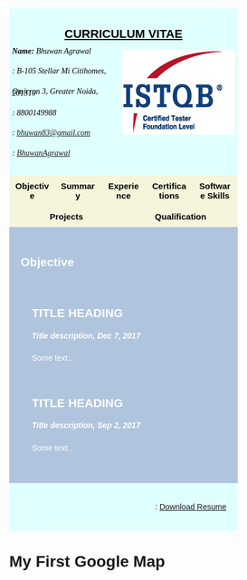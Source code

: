 <html>
<head>
<meta name="viewport" content="width=device-width, initial-scale=1">
<script src='https://kit.fontawesome.com/a076d05399.js'></script>



<!-- First style-->
<style>
* {
  box-sizing: border-box;
}

body {
  margin: 0;
  font-family: Arial, Helvetica, sans-serif;
}

/* The grid: Three equal columns that floats next to each other */
.column {
  float: left;
  width: 20%;
  padding: 10px;
  text-align: center;
  font-size: 15px;
  cursor: pointer;
  color: black;
}

.containerTab {
  padding: 20px;
  color: white;
}

/* Clear floats after the columns */
.row:after {
  content: "";
  display: table;
  clear: both;
}

/* Closable button inside the container tab */
.closebtn {
  float: right;
  color: white;
  font-size: 35px;
  cursor: pointer;
}
</style>


<!-- Second style-->
  <style>
* {
  box-sizing: border-box;
}

/* Style the body */
body {
  font-family: Arial, Helvetica, sans-serif;
  margin: 0;
}

/* Header/logo Title */
.header {
  padding: 5px;
  text-align: center;
  background: LightCyan;
  color: black;
}

/* Increase the font size of the heading */
.header h1 {
  font-size: 40px;
  font-weight: bold;
  font-family: "Times New Roman", Times, serif;
}
/* Increase the font size of the heading */
.header h6 {
  font-size: 14px;
  font-weight: normal;
  font-family: "Times New Roman", Times, serif;
  text-align: left;
  line-height: 20%;
}

/* Sticky navbar - toggles between relative and fixed, depending on the scroll position. It is positioned relative until a given offset position is met in the viewport - then it "sticks" in place (like position:fixed). The sticky value is not supported in IE or Edge 15 and earlier versions. However, for these versions the navbar will inherit default position */
.navbar {
  overflow: hidden;
  background-color: #333;
  position: sticky;
  position: -webkit-sticky;
  top: 0;
}

/* Style the navigation bar links */
.navbar a {
  float: left;
  display: block;
  color: white;
  text-align: center;
  padding: 14px 20px;
  text-decoration: none;
}

/* Right-aligned link */
.navbar a.right {
  float: right;
}

/* Change color on hover */
.navbar a:hover {
  background-color: #ddd;
  color: black;
}

/* Active/current link */
.navbar a.active {
  background-color: #666;
  color: white;
}

/* Column container */
.row {  
  display: -ms-flexbox; /* IE10 */
  display: flex;
  -ms-flex-wrap: wrap; /* IE10 */
  flex-wrap: wrap;
}

/* Create two unequal columns that sits next to each other */
/* Sidebar/left column */
.side {
  -ms-flex: 30%; /* IE10 */
  flex: 30%;
  background-color: #f1f1f1;
  padding: 20px;
}

/* Main column */
.main {   
  -ms-flex: 70%; /* IE10 */
  flex: 70%;
  background-color: LightSteelBlue;
  padding: 20px;
}

/* Fake image, just for this example */
.fakeimg {
  background-color: #aaa;
  width: 100%;
  padding: 20px;
}

/* Footer */
.footer {
  padding: 20px;
  text-align: center;
  background: LightCyan;
}

/* Responsive layout - when the screen is less than 700px wide, make the two columns stack on top of each other instead of next to each other */
@media screen and (max-width: 700px) {
  .row {   
    flex-direction: column;
  }
}

/* Responsive layout - when the screen is less than 400px wide, make the navigation links stack on top of each other instead of next to each other */
@media screen and (max-width: 400px) {
  .navbar a {
    float: none;
    width: 100%;
  }
}

</style>

</head>

<body>


<div class="header">
<div style="text-align:center; line-height: 1.0">
  <h2><u>CURRICULUM VITAE</u></h2>
  <img src="CTFL.png" alt="Cinque Terre" width="200" height="150" align="right" padding="10px">
  <h6> <b>Name: </b>Bhuwan Agrawal</h6>
  <h6><i class='fa fa-home'></i>: B-105 Stellar Mi Citihomes,</h6>
  <h6>Omicron 3, Greater Noida, 201310</h6>
  <h6><i class='fas fa-mobile-alt'></i>: 8800149988</h6>
  <h6><i class='fa fa-envelope'></i>: <A HREF="mailto:name@mydomain.com">bhuwan83@gmail.com</A></h6>
  <h6><i class='fab fa-linkedin'></i>: <a href="https://www.linkedin.com/in/bhuwanagrawal">BhuwanAgrawal</a></h6>
</div>
<!--div style="text-align:center">
  <p>For detail information click on the boxes below:</p>
</div-->
</div>



<!-- Seven columns -->
<div class="row">
  <div class="column" onclick="openTab('b1');" style="background:#F5F5DC;">
    <b>Objective</b>
  </div>
  <div class="column" onclick="openTab('b2');" style="background:#F5F5DC;">
    <b>Summary</b>
  </div>
  <div class="column" onclick="openTab('b3');" style="background:#F5F5DC;">
    <b>Experience</b>
  </div>
   <div class="column" onclick="openTab('b4');" style="background:#F5F5DC;">
    <b>Certifications</b>
  </div>
  <div class="column" onclick="openTab('b5');" style="background:#F5F5DC;">
    <b>Software Skills</b>
  </div>
  <div class="column" onclick="openTab('b6');" style="background:#F5F5DC;">
    <b>Projects</b>
  </div>
   <div class="column" onclick="openTab('b7');" style="background:#F5F5DC;">
    <b>Qualification</b>
  </div>
</div>

<!-- Full-width columns: (hidden by default) -->

<div id="b1" class="containerTab" style="background:LightSteelBlue">
  <!--span onclick="this.parentElement.style.display='none'" class="closebtn">&times;</span-->
  <h2>Objective</h2>
  <div class="main">
    <h2>TITLE HEADING</h2>
    <p><h5>Title description, Dec 7, 2017</h5></p>
    <p>Some text..</p>
    <br>
    <p><h2>TITLE HEADING</h2></p>
    <p><h5>Title description, Sep 2, 2017</h5></p>
    <p>Some text..</p>
  </div>
</div>



<div id="b2" class="containerTab" style="display:none;background:LightSteelBlue">
  <!--span onclick="this.parentElement.style.display='none'" class="closebtn">&times;</span-->
  <h2>Summary</h2>
  <div class="main">
    <h2>TITLE HEADING</h2>
    <p><h5>Title description, Dec 7, 2017</h5></p>
    <p>Some text..</p>
    <br>
    <p><h2>TITLE HEADING</h2></p>
    <p><h5>Title description, Sep 2, 2017</h5></p>
    <p>Some text..</p>
  </div>
</div>

<div id="b3" class="containerTab" style="display:none;background:LightSteelBlue">
  <!--span onclick="this.parentElement.style.display='none'" class="closebtn">&times;</span-->
  <h2>Experience</h2>
  <div class="main">
      <h2>TITLE HEADING</h2>
    <p><h5>Title description, Dec 7, 2017</h5></p>
    <p>Some text..</p>
    <br>
    <p><h2>TITLE HEADING</h2></p>
    <p><h5>Title description, Sep 2, 2017</h5></p>
    <p>Some text..</p>
  </div>
</div>

<div id="b4" class="containerTab" style="display:none;background:LightSteelBlue">
  <!--span onclick="this.parentElement.style.display='none'" class="closebtn">&times;</span-->
  <h2>Certifications</h2>
  <div class="main">
    <h2>TITLE HEADING</h2>
    <p><h5>Title description, Dec 7, 2017</h5></p>
    <p>Some text..</p>
    <br>
    <p><h2>TITLE HEADING</h2></p>
    <p><h5>Title description, Sep 2, 2017</h5></p>
    <p>Some text..</p>
  </div>
</div>


<div id="b5" class="containerTab" style="display:none;background:LightSteelBlue">
  <!--span onclick="this.parentElement.style.display='none'" class="closebtn">&times;</span-->
  <h2>Software Skills</h2>
  <div class="main">
       <h2>TITLE HEADING</h2>
    <p><h5>Title description, Dec 7, 2017</h5></p>
    <p>Some text..</p>
    <br>
    <p><h2>TITLE HEADING</h2></p>
    <p><h5>Title description, Sep 2, 2017</h5></p>
    <p>Some text..</p>
  </div>
</div>



<div id="b6" class="containerTab" style="display:none;background:LightSteelBlue">
  <!--span onclick="this.parentElement.style.display='none'" class="closebtn">&times;</span-->
  <h2>Projects</h2>
  <div class="main">
       <h2>TITLE HEADING</h2>
    <p><h5>Title description, Dec 7, 2017</h5></p>
    <p>Some text..</p>
    <br>
    <p><h2>TITLE HEADING</h2></p>
    <p><h5>Title description, Sep 2, 2017</h5></p>
    <p>Some text..</p>
  </div>
</div>


<div id="b7" class="containerTab" style="display:none;background:LightSteelBlue">
  <!--span onclick="this.parentElement.style.display='none'" class="closebtn">&times;</span-->
  <h2>Qualification</h2>
  <div class="main">
       <h2>TITLE HEADING</h2>
    <p><h5>Title description, Dec 7, 2017</h5></p>
    <p>Some text..</p>
    <br>
    <p><h2>TITLE HEADING</h2></p>
    <p><h5>Title description, Sep 2, 2017</h5></p>
    <p>Some text..</p>
  </div>
</div>

<script>
function openTab(tabName) {
  var i, x;
  x = document.getElementsByClassName("containerTab");
  for (i = 0; i < x.length; i++) {
    x[i].style.display = "none";
  }
  document.getElementById(tabName).style.display = "block";
}
</script>


<div class="footer">
 <div style="text-align:right">
 <p><i class='fa fa-download'></i>: <a href="Resume_Bhuwan_Agrawal.pdf" download class="right">Download Resume</a></p>
</div>
</div>

</body>


<body>

<h1>My First Google Map</h1>

<div id="googleMap" style="width:100%;height:400px;"></div>

<script>
function myMap() {
var mapProp= {
  center:new google.maps.LatLng(51.508742,-0.120850),
  zoom:5,
};
var map = new google.maps.Map(document.getElementById("googleMap"),mapProp);
}
</script>

<script src="https://www.google.com/maps/place/Stellar+MI+Citihomes/@28.4780949,77.5511076,15z/data=!4m5!3m4!1s0x0:0xb97e1cb9aa3dca4b!8m2!3d28.4780949!4d77.5511076"></script>

</body>




</html>